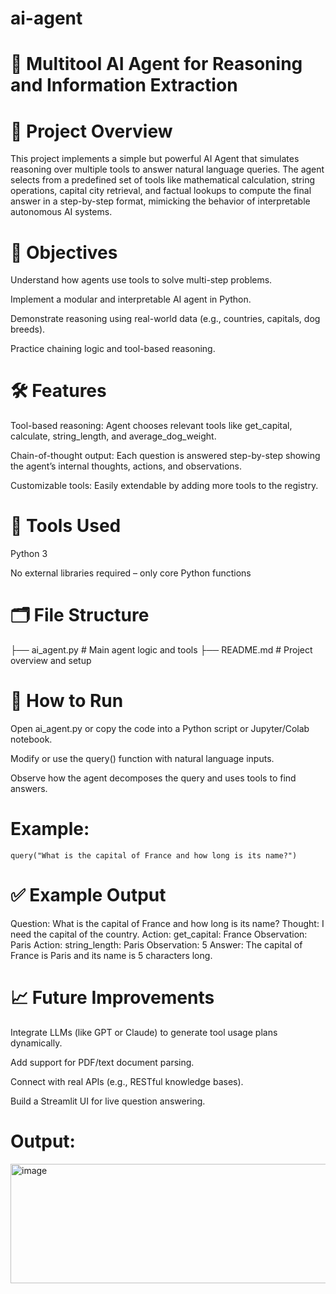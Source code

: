 # ai-agent
# 🧠 Multitool AI Agent for Reasoning and Information Extraction
# 📌 Project Overview
This project implements a simple but powerful AI Agent that simulates reasoning over multiple tools to answer natural language queries. The agent selects from a predefined set of tools like mathematical calculation, string operations, capital city retrieval, and factual lookups to compute the final answer in a step-by-step format, mimicking the behavior of interpretable autonomous AI systems.

# 🎯 Objectives
Understand how agents use tools to solve multi-step problems.

Implement a modular and interpretable AI agent in Python.

Demonstrate reasoning using real-world data (e.g., countries, capitals, dog breeds).

Practice chaining logic and tool-based reasoning.

# 🛠️ Features
Tool-based reasoning: Agent chooses relevant tools like get_capital, calculate, string_length, and average_dog_weight.

Chain-of-thought output: Each question is answered step-by-step showing the agent’s internal thoughts, actions, and observations.

Customizable tools: Easily extendable by adding more tools to the registry.

# 🧪 Tools Used
Python 3

No external libraries required – only core Python functions

# 🗂️ File Structure
├── ai_agent.py        # Main agent logic and tools
├── README.md          # Project overview and setup

# 🚀 How to Run
Open ai_agent.py or copy the code into a Python script or Jupyter/Colab notebook.

Modify or use the query() function with natural language inputs.

Observe how the agent decomposes the query and uses tools to find answers.

# Example:
```
query("What is the capital of France and how long is its name?")
```
# ✅ Example Output
Question: What is the capital of France and how long is its name?
Thought: I need the capital of the country.
Action: get_capital: France
Observation: Paris
Action: string_length: Paris
Observation: 5
Answer: The capital of France is Paris and its name is 5 characters long.

# 📈 Future Improvements
Integrate LLMs (like GPT or Claude) to generate tool usage plans dynamically.

Add support for PDF/text document parsing.

Connect with real APIs (e.g., RESTful knowledge bases).

Build a Streamlit UI for live question answering.
# Output:
<img width="830" height="191" alt="image" src="https://github.com/user-attachments/assets/6be5e962-7574-4f70-a191-dbbd60c6e44c" />
